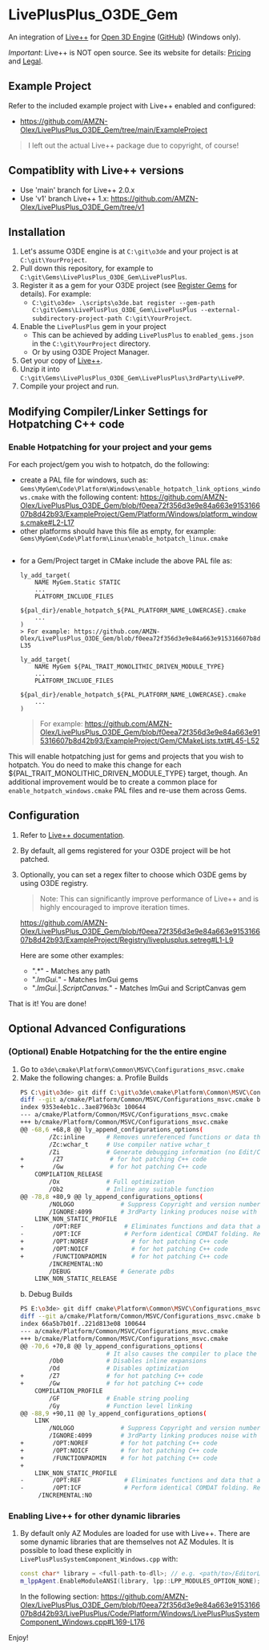 # LivePlusPlus_O3DE_Gem

An integration of [Live++](https://liveplusplus.tech/) for [Open 3D Engine](https://o3de.org/) ([GitHub](https://github.com/o3de/o3de)) (Windows only).

*Important*: Live++ is NOT open source. See its website for details: [Pricing](https://liveplusplus.tech/pricing.html) and [Legal](https://liveplusplus.tech/legal_notice.html).

## Example Project

Refer to the included example project with Live++ enabled and configured:

- https://github.com/AMZN-Olex/LivePlusPlus_O3DE_Gem/tree/main/ExampleProject

> I left out the actual Live++ package due to copyright, of course!

## Compatiblity with Live++ versions

- Use 'main' branch for Live++ 2.0.x
- Use 'v1' branch Live++ 1.x: https://github.com/AMZN-Olex/LivePlusPlus_O3DE_Gem/tree/v1

## Installation

1. Let's assume O3DE engine is at `C:\git\o3de` and your project is at `C:\git\YourProject`.
1. Pull down this repository, for example to `C:\git\Gems\LivePlusPlus_O3DE_Gem\LivePlusPlus`.
1. Register it as a gem for your O3DE project (see [Register Gems](https://o3de.org/docs/user-guide/project-config/register-gems/) for details). For example:
    - `C:\git\o3de> .\scripts\o3de.bat register --gem-path C:\git\Gems\LivePlusPlus_O3DE_Gem\LivePlusPlus --external-subdirectory-project-path C:\git\YourProject`.
1. Enable the `LivePlusPlus` gem in your project
    - This can be achieved by adding `LivePlusPlus` to `enabled_gems.json` in the `C:\git\YourProject` directory.
    - Or by using O3DE Project Manager.
1. Get your copy of [Live++](https://liveplusplus.tech/).
1. Unzip it into `C:\git\Gems\LivePlusPlus_O3DE_Gem\LivePlusPlus\3rdParty\LivePP`.
1. Compile your project and run.

## Modifying Compiler/Linker Settings for Hotpatching C++ code

### Enable Hotpatching for your project and your gems

For each project/gem you wish to hotpatch, do the following:

- create a PAL file for windows, such as: `Gems\MyGem\Code\Platform\Windows\enable_hotpatch_link_options_windows.cmake` with the following content:
    https://github.com/AMZN-Olex/LivePlusPlus_O3DE_Gem/blob/f0eea72f356d3e9e84a663e915316607b8d42b93/ExampleProject/Gem/Platform/Windows/platform_windows.cmake#L2-L17
- other platforms should have this file as empty, for example: `Gems\MyGem\Code\Platform\Linux\enable_hotpatch_linux.cmake`
    ```
    ```
- for a Gem/Project target in CMake include the above PAL file as:
    ```
    ly_add_target(
        NAME MyGem.Static STATIC
        ...
        PLATFORM_INCLUDE_FILES
            ${pal_dir}/enable_hotpatch_${PAL_PLATFORM_NAME_LOWERCASE}.cmake
        ...
    )
    > For example: https://github.com/AMZN-Olex/LivePlusPlus_O3DE_Gem/blob/f0eea72f356d3e9e84a663e915316607b8d42b93/ExampleProject/Gem/CMakeLists.txt#L28-L35

    ly_add_target(
        NAME MyGem ${PAL_TRAIT_MONOLITHIC_DRIVEN_MODULE_TYPE}
        ...
        PLATFORM_INCLUDE_FILES
            ${pal_dir}/enable_hotpatch_${PAL_PLATFORM_NAME_LOWERCASE}.cmake
        ...
    )
    ```
    > For example: https://github.com/AMZN-Olex/LivePlusPlus_O3DE_Gem/blob/f0eea72f356d3e9e84a663e915316607b8d42b93/ExampleProject/Gem/CMakeLists.txt#L45-L52

This will enable hotpatching just for gems and projects that you wish to hotpatch. You do need to make this change for each ${PAL_TRAIT_MONOLITHIC_DRIVEN_MODULE_TYPE} target, though. An additional improvement would be to create a common place for `enable_hotpatch_windows.cmake` PAL files and re-use them across Gems.


## Configuration

1. Refer to [Live++ documentation](https://liveplusplus.tech/docs/documentation.html).
1. By default, all gems registered for your O3DE project will be hot patched.
1. Optionally, you can set a regex filter to choose which O3DE gems by using O3DE registry.

    > Note: This can significantly improve performance of Live++ and is highly encouraged to improve iteration times.
    
    https://github.com/AMZN-Olex/LivePlusPlus_O3DE_Gem/blob/f0eea72f356d3e9e84a663e915316607b8d42b93/ExampleProject/Registry/liveplusplus.setreg#L1-L9

    Here are some other examples:
    - ".*" - Matches any path
    - ".*ImGui.*" - Matches ImGui gems
    - ".*ImGui.*|.*ScriptCanvas.*" - Matches ImGui and ScriptCanvas gem


That is it! You are done!



## Optional Advanced Configurations

### (Optional) Enable Hotpatching for the the entire engine

1. Go to `o3de\cmake\Platform\Common\MSVC\Configurations_msvc.cmake`
1. Make the following changes:
a. Profile Builds
    ```bash
    PS C:\git\o3de> git diff C:\git\o3de\cmake\Platform\Common\MSVC\Configurations_msvc.cmake
    diff --git a/cmake/Platform/Common/MSVC/Configurations_msvc.cmake b/cmake/Platform/Common/MSVC/Configurations_msvc.cmake
    index 9353e4eb1c..3ae8796b3c 100644
    --- a/cmake/Platform/Common/MSVC/Configurations_msvc.cmake
    +++ b/cmake/Platform/Common/MSVC/Configurations_msvc.cmake
    @@ -68,6 +68,8 @@ ly_append_configurations_options(
            /Zc:inline      # Removes unreferenced functions or data that are COMDATs or only have internal linkage
            /Zc:wchar_t     # Use compiler native wchar_t
            /Zi             # Generate debugging information (no Edit/Continue)
    +        /Z7             # for hot patching C++ code
    +        /Gw             # for hot patching C++ code
        COMPILATION_RELEASE
            /Ox             # Full optimization
            /Ob2            # Inline any suitable function
    @@ -78,8 +80,9 @@ ly_append_configurations_options(
            /NOLOGO             # Suppress Copyright and version number message
            /IGNORE:4099        # 3rdParty linking produces noise with LNK4099
        LINK_NON_STATIC_PROFILE
    -        /OPT:REF            # Eliminates functions and data that are never referenced
    -        /OPT:ICF            # Perform identical COMDAT folding. Redundant COMDATs can be removed from the linker output
    +        /OPT:NOREF            # for hot patching C++ code
    +        /OPT:NOICF            # for hot patching C++ code
    +        /FUNCTIONPADMIN       # for hot patching C++ code
            /INCREMENTAL:NO
            /DEBUG              # Generate pdbs
        LINK_NON_STATIC_RELEASE
    ```
    b. Debug Builds
    ```bash
    PS E:\o3de> git diff cmake\Platform\Common\MSVC\Configurations_msvc.cmake
    diff --git a/cmake/Platform/Common/MSVC/Configurations_msvc.cmake b/cmake/Platform/Common/MSVC/Configurations_msvc.cmake
    index 66a5b7b01f..221d813e08 100644
    --- a/cmake/Platform/Common/MSVC/Configurations_msvc.cmake
    +++ b/cmake/Platform/Common/MSVC/Configurations_msvc.cmake
    @@ -70,6 +70,8 @@ ly_append_configurations_options(
                            # It also causes the compiler to place the library name MSVCRTD.lib into the .obj file.
            /Ob0            # Disables inline expansions
            /Od             # Disables optimization
    +       /Z7             # for hot patching C++ code
    +       /Gw             # for hot patching C++ code
        COMPILATION_PROFILE
            /GF             # Enable string pooling
            /Gy             # Function level linking
    @@ -88,9 +90,11 @@ ly_append_configurations_options(
        LINK
            /NOLOGO             # Suppress Copyright and version number message
            /IGNORE:4099        # 3rdParty linking produces noise with LNK4099
    +        /OPT:NOREF         # for hot patching C++ code
    +        /OPT:NOICF         # for hot patching C++ code
    +        /FUNCTIONPADMIN    # for hot patching C++ code
    +
        LINK_NON_STATIC_PROFILE
    -        /OPT:REF            # Eliminates functions and data that are never referenced
    -        /OPT:ICF            # Perform identical COMDAT folding. Redundant COMDATs can be removed from the linker output
         /INCREMENTAL:NO
    ```

### Enabling Live++ for other dynamic libraries
1. By default only AZ Modules are loaded for use with Live++. There are some dynamic libraries that are themselves not AZ Modules. It is possible to load these explicitly in `LivePlusPlusSystemComponent_Windows.cpp` with:

    ```c++
    const char* library = <full-path-to-dll>; // e.g. <path/to>/EditorLib.dll
    m_lppAgent.EnableModuleANSI(library, lpp::LPP_MODULES_OPTION_NONE);
    ```
    
    In the following section:
    https://github.com/AMZN-Olex/LivePlusPlus_O3DE_Gem/blob/f0eea72f356d3e9e84a663e915316607b8d42b93/LivePlusPlus/Code/Platform/Windows/LivePlusPlusSystemComponent_Windows.cpp#L169-L176

Enjoy!
